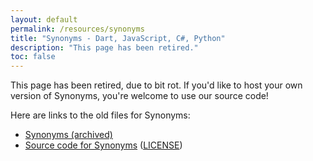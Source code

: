```yaml
---
layout: default
permalink: /resources/synonyms
title: "Synonyms - Dart, JavaScript, C#, Python"
description: "This page has been retired."
toc: false
---
```


This page has been retired, due to bit rot.
If you'd like to host your own version of Synonyms,
you're welcome to use our source code!

Here are links to the old files for Synonyms:

* [Synonyms (archived)]({{site.prev-url}}/resources/synonyms)
* [Source code for Synonyms]({{site.repo.this}}/tree/1.x/src/resources/synonyms)
  ([LICENSE]({{site.repo.this}}/blob/master/LICENSE))
